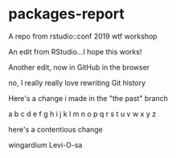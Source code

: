 # packages-report
A repo from rstudio::conf 2019 wtf workshop

An edit from RStudio...I hope this works!

Another edit, now in GitHub in the browser

no, I really really love rewriting Git history

Here's a change i made in the "the past" branch

a b c d e f g h i j k l m n o p q r s t u v w x y z

here's a contentious change

wingardium Levi-O-sa
